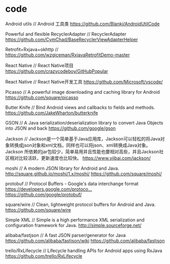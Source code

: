 # code

Android utils  // Android 工具类
https://github.com/Blankj/AndroidUtilCode


Powerful and flexible RecyclerAdapter   // RecyclerAdapter
https://github.com/CymChad/BaseRecyclerViewAdapterHelper


Retrofit+Rxjava+okhttp    //
https://github.com/wzgiceman/RxjavaRetrofitDemo-master


React Native   // React Native项目
https://github.com/crazycodeboy/GitHubPopular


React Native   // React Native开发工具
https://github.com/Microsoft/vscode/



Picasso   // A powerful image downloading and caching library for Android
https://github.com/square/picasso


Butter Knife    // Bind Android views and callbacks to fields and methods. 
https://github.com/JakeWharton/butterknife


GSON  //  A Java serialization/deserialization library to convert Java Objects into JSON and back
https://github.com/google/gson

Jackson  //  Jackson是一个简单基于Java应用库，Jackson可以轻松的将Java对象转换成json对象和xml文档，同样也可以将json、xml转换成Java对象。Jackson              所依赖的jar包较少，简单易用并且性能也要相对高些，并且Jackson社区相对比较活跃，更新速度也比较快。
https://www.yiibai.com/jackson/


moshi  //  A modern JSON library for Android and Java. http://square.github.io/moshi/1.x/moshi/
https://github.com/square/moshi/

protobuf //  Protocol Buffers - Google's data interchange format https://developers.google.com/protoco…
https://github.com/google/protobuf/

square/wire    //  Clean, lightweight protocol buffers for Android and Java.
https://github.com/square/wire


Simple XML   //  Simple is a high performance XML serialization and configuration framework for Java.
http://simple.sourceforge.net/


alibaba/fastjson   //  A fast JSON parser/generator for Java https://github.com/alibaba/fastjson/wiki
https://github.com/alibaba/fastjson


trello/RxLifecycle  //  Lifecycle handling APIs for Android apps using RxJava
https://github.com/trello/RxLifecycle





